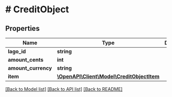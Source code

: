 # # CreditObject

## Properties

Name | Type | Description | Notes
------------ | ------------- | ------------- | -------------
**lago_id** | **string** |  | [optional]
**amount_cents** | **int** |  | [optional]
**amount_currency** | **string** |  | [optional]
**item** | [**\OpenAPI\Client\Model\CreditObjectItem**](CreditObjectItem.md) |  | [optional]

[[Back to Model list]](../../README.md#models) [[Back to API list]](../../README.md#endpoints) [[Back to README]](../../README.md)
